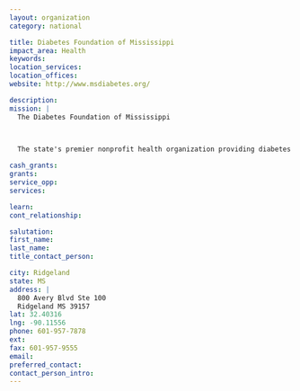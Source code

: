 ```yaml
---
layout: organization
category: national

title: Diabetes Foundation of Mississippi
impact_area: Health
keywords: 
location_services: 
location_offices: 
website: http://www.msdiabetes.org/

description: 
mission: |
  The Diabetes Foundation of Mississippi

  

  The state's premier nonprofit health organization providing diabetes research, information, patient services and advocacy. The mission of the Foundation is to provide hope through research, programs and service to the 346,500 Mississippians with diabetes.

cash_grants: 
grants: 
service_opp: 
services: 

learn: 
cont_relationship: 

salutation: 
first_name: 
last_name: 
title_contact_person: 

city: Ridgeland
state: MS
address: |
  800 Avery Blvd Ste 100  
  Ridgeland MS 39157
lat: 32.40316
lng: -90.11556
phone: 601-957-7878
ext: 
fax: 601-957-9555
email: 
preferred_contact: 
contact_person_intro: 
---
```

